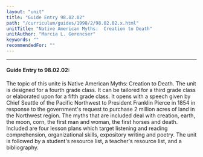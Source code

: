 ```yaml
---
layout: "unit"
title: "Guide Entry 98.02.02"
path: "/curriculum/guides/1998/2/98.02.02.x.html"
unitTitle: "Native American Myths:  Creation to Death"
unitAuthor: "Marcia L. Gerencser"
keywords: ""
recommendedFor: ""
---
```

<body>
<hr/>
<h4>
Guide Entry to 98.02.02:
</h4>
The topic of this unite is Native American Myths:  Creation to Death.  The unit is designed for a fourth grade class.  It can be tailored for a third grade class or elaborated upon for a fifth grade class.  It opens with a speech given by Chief Seattle of the Pacific Northwest to President Franklin Pierce in 1854 in response to the government's request to purchase 2 million acres of land in the Northwest region.  The myths that are included deal with creation, earth, the moon, corn, the first man and woman, the first horses and death.  Included are four lesson plans which target listening and reading comprehension, organizational skills, expository writing and poetry.  The unit is followed by a student's resource list, a teacher's resource list, and a bibliography.
</body>